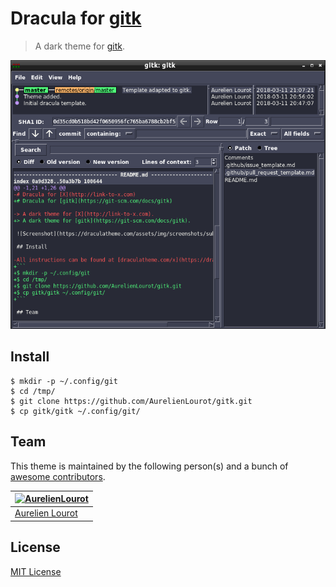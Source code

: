 # Dracula for [gitk](https://git-scm.com/docs/gitk)

> A dark theme for [gitk](https://git-scm.com/docs/gitk).

![Screenshot](screenshot.png)

## Install

```
$ mkdir -p ~/.config/git
$ cd /tmp/
$ git clone https://github.com/AurelienLourot/gitk.git
$ cp gitk/gitk ~/.config/git/
```

## Team

This theme is maintained by the following person(s) and a bunch of [awesome contributors](https://github.com/AurelienLourot/gitk/graphs/contributors).

[![AurelienLourot](https://avatars0.githubusercontent.com/u/11795312?v=4&s=70)](https://github.com/AurelienLourot) |
--- |
[Aurelien Lourot](https://github.com/AurelienLourot) |

## License

[MIT License](./LICENSE)
